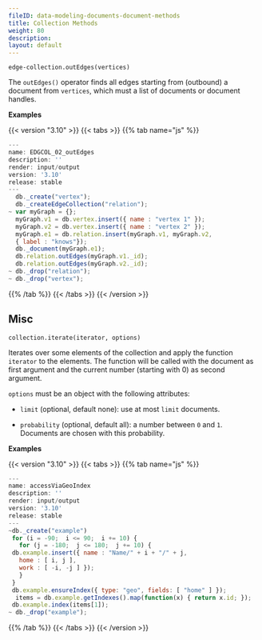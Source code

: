 ```yaml
---
fileID: data-modeling-documents-document-methods
title: Collection Methods
weight: 80
description: 
layout: default
---
```

`edge-collection.outEdges(vertices)`

The `outEdges()` operator finds all edges starting from (outbound) a document
from `vertices`, which must a list of documents or document handles.

**Examples**


 {{< version "3.10" >}}
{{< tabs >}}
{{% tab name="js" %}}
```js
---
name: EDGCOL_02_outEdges
description: ''
render: input/output
version: '3.10'
release: stable
---
  db._create("vertex");
  db._createEdgeCollection("relation");
~ var myGraph = {};
  myGraph.v1 = db.vertex.insert({ name : "vertex 1" });
  myGraph.v2 = db.vertex.insert({ name : "vertex 2" });
  myGraph.e1 = db.relation.insert(myGraph.v1, myGraph.v2,
  { label : "knows"});
  db._document(myGraph.e1);
  db.relation.outEdges(myGraph.v1._id);
  db.relation.outEdges(myGraph.v2._id);
~ db._drop("relation");
~ db._drop("vertex");
```
{{% /tab %}}
{{< /tabs >}}
{{< /version >}}
 



## Misc

`collection.iterate(iterator, options)`

Iterates over some elements of the collection and apply the function
`iterator` to the elements. The function will be called with the
document as first argument and the current number (starting with 0)
as second argument.

`options` must be an object with the following attributes:

  - `limit` (optional, default none): use at most `limit` documents.

  - `probability` (optional, default all): a number between `0` and
    `1`. Documents are chosen with this probability.

**Examples**


 {{< version "3.10" >}}
{{< tabs >}}
{{% tab name="js" %}}
```js
---
name: accessViaGeoIndex
description: ''
render: input/output
version: '3.10'
release: stable
---
~db._create("example")
 for (i = -90;  i <= 90;  i += 10) {
   for (j = -180;  j <= 180;  j += 10) {
 db.example.insert({ name : "Name/" + i + "/" + j,
   home : [ i, j ],
   work : [ -i, -j ] });
   }
 }
 db.example.ensureIndex({ type: "geo", fields: [ "home" ] });
  items = db.example.getIndexes().map(function(x) { return x.id; });
 db.example.index(items[1]);
~ db._drop("example");
```
{{% /tab %}}
{{< /tabs >}}
{{< /version >}}
 


